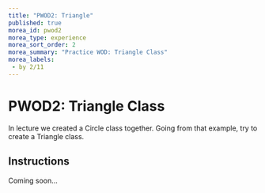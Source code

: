 ```yaml
---
title: "PWOD2: Triangle"
published: true
morea_id: pwod2
morea_type: experience
morea_sort_order: 2
morea_summary: "Practice WOD: Triangle Class"
morea_labels:
 - by 2/11
---
```


# PWOD2: Triangle Class

In lecture we created a Circle class together. Going from that example, try to create a Triangle class.

## Instructions

Coming soon...

<!--1. *Start your timer*
1. Download [HelloWorldGUI.zip](HelloWorldGUI.zip)
1. Open Eclipse and go to File > Import > General > Existing Projects into Workspace
1. Select archive file, hit “Browse”, and select the name.zip you just downloaded
1. Double-click the project folder, the src folder, and then the default package. You should now see a class file, HelloWorldGUI.java.
1. To run the program:
    -  Click on the green play button at the top of the screen **OR**
    - Right-click name.java class and select “Run As > Java Application”
1. Edit the paint? method in the HelloWorldGUI class so that the blue circle forms an even boarder around the yellow:
2. Replace “Hello World” with your name and update both circles so your name is centered within them
2. Run the program to verify your changes.
3. Export your program by right-clicking on your project folder, and selecting “Export > General > Archive File”. Name the file “HelloWorldGUI_uLogin.zip”.
1. *Stop your timer*

{% include wod-times.html Rx="<3 min" Av="3-5 min" Sd="5-10 min" DNF="10+ min" %}

## Demonstration

Once you've finished doing the WOD a single time, watch me do it:

{% include youtube.html id="lbh5q9Lj-As" %}

{% include wod-warning.html %}-->
